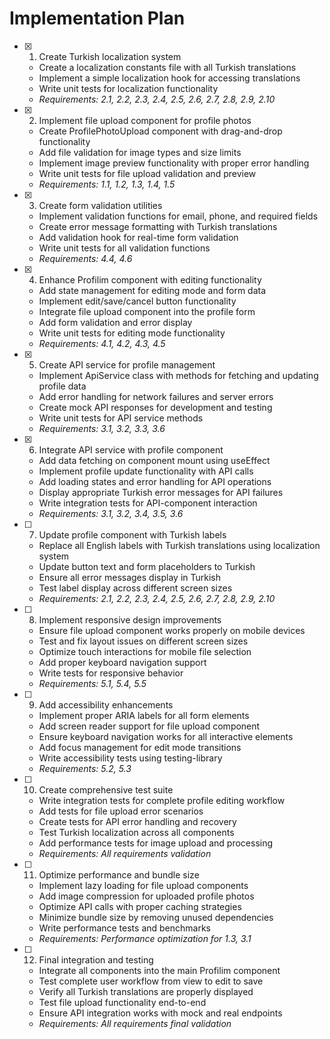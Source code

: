 # Implementation Plan

- [x] 1. Create Turkish localization system

  - Create a localization constants file with all Turkish translations
  - Implement a simple localization hook for accessing translations
  - Write unit tests for localization functionality
  - _Requirements: 2.1, 2.2, 2.3, 2.4, 2.5, 2.6, 2.7, 2.8, 2.9, 2.10_

- [x] 2. Implement file upload component for profile photos

  - Create ProfilePhotoUpload component with drag-and-drop functionality
  - Add file validation for image types and size limits
  - Implement image preview functionality with proper error handling
  - Write unit tests for file upload validation and preview
  - _Requirements: 1.1, 1.2, 1.3, 1.4, 1.5_

- [x] 3. Create form validation utilities

  - Implement validation functions for email, phone, and required fields
  - Create error message formatting with Turkish translations
  - Add validation hook for real-time form validation
  - Write unit tests for all validation functions
  - _Requirements: 4.4, 4.6_

- [x] 4. Enhance Profilim component with editing functionality

  - Add state management for editing mode and form data
  - Implement edit/save/cancel button functionality
  - Integrate file upload component into the profile form
  - Add form validation and error display
  - Write unit tests for editing mode functionality
  - _Requirements: 4.1, 4.2, 4.3, 4.5_

- [x] 5. Create API service for profile management

  - Implement ApiService class with methods for fetching and updating profile data
  - Add error handling for network failures and server errors
  - Create mock API responses for development and testing
  - Write unit tests for API service methods
  - _Requirements: 3.1, 3.2, 3.3, 3.6_

- [x] 6. Integrate API service with profile component


  - Add data fetching on component mount using useEffect
  - Implement profile update functionality with API calls
  - Add loading states and error handling for API operations
  - Display appropriate Turkish error messages for API failures
  - Write integration tests for API-component interaction
  - _Requirements: 3.1, 3.2, 3.4, 3.5, 3.6_

- [ ] 7. Update profile component with Turkish labels







  - Replace all English labels with Turkish translations using localization system
  - Update button text and form placeholders to Turkish
  - Ensure all error messages display in Turkish
  - Test label display across different screen sizes
  - _Requirements: 2.1, 2.2, 2.3, 2.4, 2.5, 2.6, 2.7, 2.8, 2.9, 2.10_

- [ ] 8. Implement responsive design improvements

  - Ensure file upload component works properly on mobile devices
  - Test and fix layout issues on different screen sizes
  - Optimize touch interactions for mobile file selection
  - Add proper keyboard navigation support
  - Write tests for responsive behavior
  - _Requirements: 5.1, 5.4, 5.5_

- [ ] 9. Add accessibility enhancements

  - Implement proper ARIA labels for all form elements
  - Add screen reader support for file upload component
  - Ensure keyboard navigation works for all interactive elements
  - Add focus management for edit mode transitions
  - Write accessibility tests using testing-library
  - _Requirements: 5.2, 5.3_

- [ ] 10. Create comprehensive test suite

  - Write integration tests for complete profile editing workflow
  - Add tests for file upload error scenarios
  - Create tests for API error handling and recovery
  - Test Turkish localization across all components
  - Add performance tests for image upload and processing
  - _Requirements: All requirements validation_

- [ ] 11. Optimize performance and bundle size

  - Implement lazy loading for file upload components
  - Add image compression for uploaded profile photos
  - Optimize API calls with proper caching strategies
  - Minimize bundle size by removing unused dependencies
  - Write performance tests and benchmarks
  - _Requirements: Performance optimization for 1.3, 3.1_

- [ ] 12. Final integration and testing
  - Integrate all components into the main Profilim component
  - Test complete user workflow from view to edit to save
  - Verify all Turkish translations are properly displayed
  - Test file upload functionality end-to-end
  - Ensure API integration works with mock and real endpoints
  - _Requirements: All requirements final validation_
